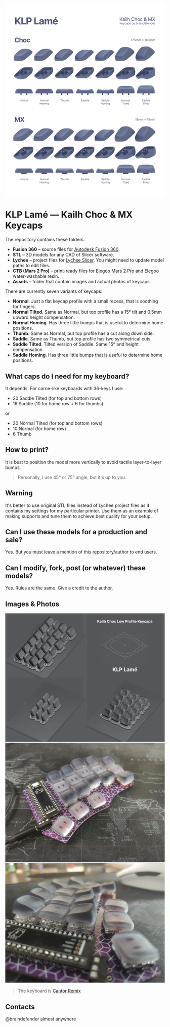 ![](./Assets/KLP_Lame_Preview_All.jpg)

# KLP Lamé — Kailh Choc & MX Keycaps

The repository contains these folders:

- **Fusion 360** – source files for [Autodesk Fusion 360](https://www.autodesk.com/products/fusion-360/overview).
- **STL** – 3D models for any CAD of Slicer software.
- **Lychee** – project files for [Lychee Slicer](https://mango3d.io/). You might need to update model paths to edit files.
- **CTB (Mars 2 Pro)** – print-ready files for [Elegoo Mars 2 Pro](https://www.elegoo.com/collections/mars-series/products/elegoo-mars-2-pro-mono-lcd-3d-printer) and Elegoo water-washable resin.
- **Assets** – folder that contain images and actual photos of keycaps.

There are currently seven variants of keycaps:

- **Normal**. Just a flat keycap profile with a small recess, that is soothing for fingers.
- **Normal Tilted**. Same as Normal, but top profile has a 15° tilt and 0.5mm upward height compensation.
- **Normal Homing**. Has three little bumps that is useful to determine home positions.
- **Thumb**. Same as Normal, but top profile has a cut along down side.
- **Saddle**. Same as Thumb, but top profile has two symmetrical cuts.
- **Saddle Tilted**. Tilted version of Saddle. Same 15° and height compensation.
- **Saddle Homing**. Has three little bumps that is useful to determine home positions.

## What caps do I need for my keyboard?

It depends. For corne-like keyboards with 36-keys I use:

- 20 Saddle Tilted (for top and bottom rows)
- 16 Saddle (10 for home row + 6 for thumbs)

or

- 20 Normal Tilted (for top and bottom rows)
- 10 Normal (for home row)
- 6 Thumb

## How to print?

It is best to position the model more vertically to avoid tactile layer-to-layer bumps.

> Personally, I use 45° or 75° angle, but it's up to you.

## Warning

It's better to use original STL files instead of Lychee project files as it contains my settings for my particular printer. Use them as an example of making supports and tune them to achieve best quality for your setup.

## Can I use these models for a production and sale?

Yes. But you must leave a mention of this repository/author to end users.

## Can I modify, fork, post (or whatever) these models?

Yes. Rules are the same. Give a credit to the author.

## Images & Photos

![](./Assets/KLP-Lame-Lychee-Preview.jpg)
![](./Assets/KLP-Lame-Cantor-Preview.jpg)
![](./Assets/KLP-Lame-Cantor-Preview-Side.jpg)

> The keyboard is [Cantor Remix](https://github.com/nilokr/cantor-remix)

## Contacts

@braindefender almost anywhere
